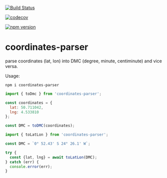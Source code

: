 [![Build Status](https://travis-ci.org/Mathieu-R/coordinates-parser.svg?branch=master)](https://travis-ci.org/Mathieu-R/coordinates-parser)

[![codecov](https://codecov.io/gh/Mathieu-R/coordinates-parser/branch/master/graph/badge.svg)](https://codecov.io/gh/Mathieu-R/coordinates-parser)

[![npm version](https://badge.fury.io/js/coordinates-parser.svg)](https://badge.fury.io/js/coordinates-parser)

# coordinates-parser
parse coordinates (lat, lon) into DMC (degree, minute, centiminute) and vice versa.

Usage:
```
npm i coordinates-parser
```

```js
import { toDmc } from 'coordinates-parser';

const coordinates = {
  lat: 50.711042, 
  lng: 4.533810
};

const DMC = toDMC(coordinates);
```

```js
import { toLatLon } from 'coordinates-parser';

const DMC = `0° 52.43' S 24° 26.1' W`;

try {
  const {lat, lng} = await toLatLon(DMC);
} catch (err) {
  console.error(err);
}
```